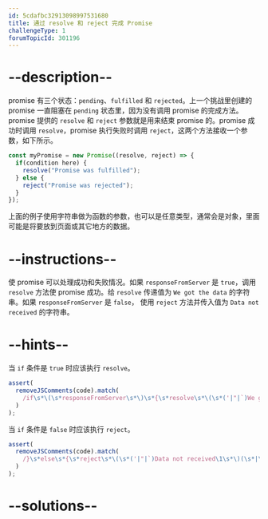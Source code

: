 ```yaml
---
id: 5cdafbc32913098997531680
title: 通过 resolve 和 reject 完成 Promise
challengeType: 1
forumTopicId: 301196
---
```


# --description--

promise 有三个状态：`pending`、`fulfilled` 和 `rejected`。上一个挑战里创建的 promise 一直阻塞在 `pending` 状态里，因为没有调用 promise 的完成方法。promise 提供的 `resolve` 和 `reject` 参数就是用来结束 promise 的。promise 成功时调用 `resolve`，promise 执行失败时调用 `reject`，这两个方法接收一个参数，如下所示。

```js
const myPromise = new Promise((resolve, reject) => {
  if(condition here) {
    resolve("Promise was fulfilled");
  } else {
    reject("Promise was rejected");
  }
});
```

上面的例子使用字符串做为函数的参数，也可以是任意类型，通常会是对象，里面可能是将要放到页面或其它地方的数据。

# --instructions--

使 promise 可以处理成功和失败情况。如果 `responseFromServer` 是 `true`，调用 `resolve` 方法使 promise 成功。给 `resolve` 传递值为 `We got the data` 的字符串。如果 `responseFromServer` 是 `false`， 使用 `reject` 方法并传入值为 `Data not received` 的字符串。

# --hints--

当 `if` 条件是 `true` 时应该执行 `resolve`。

```js
assert(
  removeJSComments(code).match(
    /if\s*\(\s*responseFromServer\s*\)\s*{\s*resolve\s*\(\s*('|"|`)We got the data\1\s*\)(\s*|\s*;\s*)}/g
  )
);
```

当 `if` 条件是 `false` 时应该执行 `reject`。

```js
assert(
  removeJSComments(code).match(
    /}\s*else\s*{\s*reject\s*\(\s*('|"|`)Data not received\1\s*\)(\s*|\s*;\s*)}/g
  )
);
```

# --solutions--

